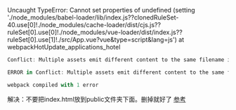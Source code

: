 Uncaught TypeError: Cannot set properties of undefined (setting './node_modules/babel-loader/lib/index.js??clonedRuleSet-40.use[0]!./node_modules/cache-loader/dist/cjs.js??ruleSet[0].use[0]!./node_modules/vue-loader/dist/index.js??ruleSet[0].use[1]!./src/App.vue?vue&type=script&lang=js')
    at webpackHotUpdate_applications_hotel



```js
Conflict: Multiple assets emit different content to the same filename index.html

ERROR in Conflict: Multiple assets emit different content to the same filename index.html

webpack compiled with 1 error

```

解决：不要把index.html放到public文件夹下面。删掉就好了
[参考](https://github.com/sorrycc/roadhog/issues/709)